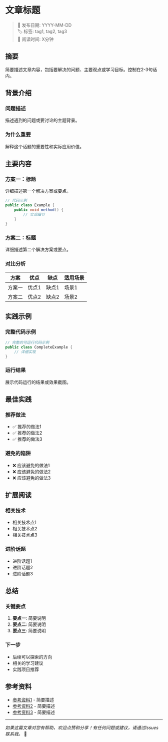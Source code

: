 # 文章标题

> 📅 发布日期: YYYY-MM-DD  
> 🏷️ 标签: tag1, tag2, tag3  
> 📖 阅读时间: X分钟

## 摘要

简要描述文章内容，包括要解决的问题、主要观点或学习目标。控制在2-3句话内。

## 背景介绍

### 问题描述

描述遇到的问题或要讨论的主题背景。

### 为什么重要

解释这个话题的重要性和实际应用价值。

## 主要内容

### 方案一：标题

详细描述第一个解决方案或要点。

```java
// 代码示例
public class Example {
    public void method() {
        // 实现细节
    }
}
```

### 方案二：标题

详细描述第二个解决方案或要点。

### 对比分析

| 方案 | 优点 | 缺点 | 适用场景 |
|------|------|------|----------|
| 方案一 | 优点1 | 缺点1 | 场景1 |
| 方案二 | 优点2 | 缺点2 | 场景2 |

## 实践示例

### 完整代码示例

```java
// 完整的可运行代码示例
public class CompleteExample {
    // 详细实现
}
```

### 运行结果

展示代码运行的结果或效果截图。

## 最佳实践

### 推荐做法

- ✅ 推荐的做法1
- ✅ 推荐的做法2
- ✅ 推荐的做法3

### 避免的陷阱

- ❌ 应该避免的做法1
- ❌ 应该避免的做法2
- ❌ 应该避免的做法3

## 扩展阅读

### 相关技术

- 相关技术点1
- 相关技术点2
- 相关技术点3

### 进阶话题

- 进阶话题1
- 进阶话题2
- 进阶话题3

## 总结

### 关键要点

1. **要点一**: 简要说明
2. **要点二**: 简要说明
3. **要点三**: 简要说明

### 下一步

- 后续可以探索的方向
- 相关的学习建议
- 实践项目推荐

## 参考资料

- [参考资料1](https://example.com) - 简要描述
- [参考资料2](https://example.com) - 简要描述
- [参考资料3](https://example.com) - 简要描述

---

*如果这篇文章对您有帮助，欢迎点赞和分享！有任何问题或建议，请通过Issues联系我。* 💬